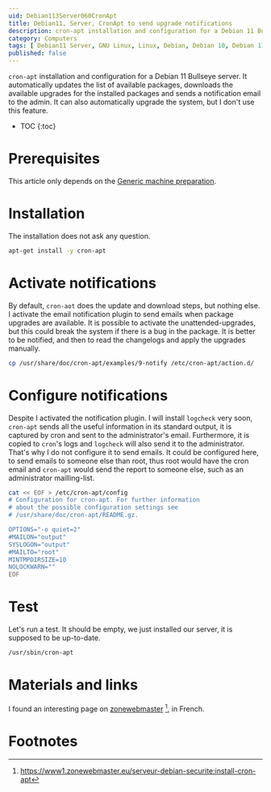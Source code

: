 ```yaml
---
uid: Debian113Server060CronApt
title: Debian11, Server, CronApt to send upgrade notifications
description: cron-apt installation and configuration for a Debian 11 Bullseye server. It automatically updates the list of available packages, downloads the available upgrades for the installed packages and sends a notification email to the admin. It can also automatically upgrade the system, but I don't use this feature.
category: Computers
tags: [ Debian11 Server, GNU Linux, Linux, Debian, Debian 10, Debian 11, Buster, Bullseye, Server, Installation, Cron-apt, Update, Upgrade, Download, Unattended upgrades, Notification ]
published: false
---
```


`cron-apt` installation and configuration for a Debian 11 Bullseye server. It automatically updates the list of available packages, downloads the available upgrades for the installed packages and sends a notification email to the admin. It can also automatically upgrade the system, but I don't use this feature.

* TOC
{:toc}

# Prerequisites

This article only depends on the [Generic machine preparation](/pages/en/tags/#debian11-preparation).

# Installation
The installation does not ask any question.
```bash
apt-get install -y cron-apt
```

# Activate notifications
By default, `cron-aot` does the update and download steps, but nothing else. I activate the email notification plugin to send emails when package upgrades are available. It is possible to activate the unattended-upgrades, but this could break the system if there is a bug in the package. It is better to be notified, and then to read the changelogs and apply the upgrades manually.
```bash
cp /usr/share/doc/cron-apt/examples/9-notify /etc/cron-apt/action.d/
```

# Configure notifications
Despite I activated the notification plugin. I will install `logcheck` very soon, `cron-apt` sends all the useful information in its standard output, it is captured by cron and sent to the administrator's email. Furthermore, it is copied to `cron`'s logs and `logcheck` will also send it to the administrator. That's why I do not configure it to send emails. It could be configured here, to send emails to someone else than root, thus root would have the cron email and `cron-apt` would send the report to someone else, such as an administrator mailling-list.

```bash
cat << EOF > /etc/cron-apt/config
# Configuration for cron-apt. For further information
# about the possible configuration settings see
# /usr/share/doc/cron-apt/README.gz.

OPTIONS="-o quiet=2"
#MAILON="output"
SYSLOGON="output"
#MAILTO="root"
MINTMPDIRSIZE=10
NOLOCKWARN=""
EOF
```

# Test
Let's run a test. It should be empty, we just installed our server, it is supposed to be up-to-date.
```bash
/usr/sbin/cron-apt
```

# Materials and links

I found an interesting page on [zonewebmaster] [^1], in French.

# Footnotes

[zonewebmaster]: https://www1.zonewebmaster.eu/serveur-debian-securite:install-cron-apt "Sécurité d'un serveur Debian : Cron-Apt"
[^1]: https://www1.zonewebmaster.eu/serveur-debian-securite:install-cron-apt
